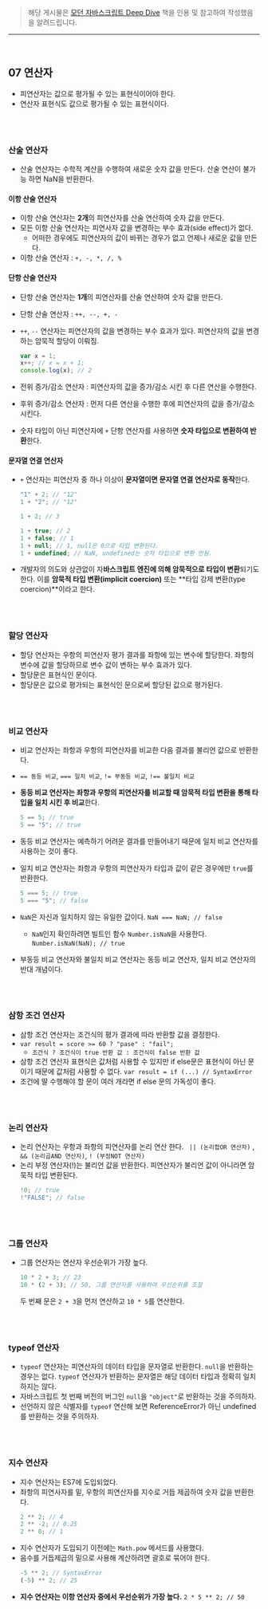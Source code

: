 > 해당 게시물은 [모던 자바스크립트 Deep Dive](https://wikibook.co.kr/mjs/) 책을 인용 및 참고하여 작성했음을 알려드립니다.

---

<br>

## 07 연산자

- 피연산자는 값으로 평가될 수 있는 표현식이어야 한다.
- 연산자 표현식도 값으로 평가될 수 있는 표현식이다.

<br><br>

### 산술 연산자

- 산술 연산자는 수학적 계산을 수행하여 새로운 숫자 값을 만든다. 산술 연산이 불가능 하면 NaN을 반환한다.

#### 이항 산술 연산자

- 이항 산술 연산자는 **2개**의 피연산자를 산술 연산하여 숫자 값을 만든다.
- 모든 이항 산술 연산자는 피연사자 값을 변경하는 부수 효과(side effect)가 없다.
  - 어떠한 경우에도 피연산자의 값이 바뀌는 경우가 없고 언제나 새로운 값을 만든다.
- 이항 산술 연산자 : `+, -, *, /, %`

#### 단항 산술 연산자

- 단항 산술 연산자는 **1개**의 피연산자를 산술 연산하여 숫자 값을 만든다.
- 단항 산술 연산자 : `++, --, +, -`
- `++`, `--` 연산자는 피연산자의 값을 변경하는 부수 효과가 있다.
  피연산자의 값을 변경하는 암묵적 할당이 이뤄짐.

  ```js
  var x = 1;
  x++; // x = x + 1;
  console.log(x); // 2
  ```

- 전위 증가/감소 연산자 : 피연산자의 값을 증가/감소 시킨 후 다른 연산을 수행한다.
- 후위 증가/감소 연산자 : 먼저 다른 연산을 수행한 후에 피연산자의 값을 증가/감소 시킨다.
- 숫자 타입이 아닌 피연산자에 `+` 단항 연산자를 사용하면 **숫자 타입으로 변환하여 반환**한다.

#### 문자열 연결 연산자

- `+` 연산자는 피연산자 중 하나 이상이 **문자열이면 문자열 연결 연산자로 동작**한다.

  ```js
  "1" + 2; // "12"
  1 + "2"; // "12"

  1 + 2; // 3

  1 + true; // 2
  1 + false; // 1
  1 + null; // 1, null은 0으로 타입 변환된다.
  1 + undefined; // NaN, undefined는 숫자 타입으로 변환 안됨.
  ```

- 개발자의 의도와 상관없이 자**바스크립트 엔진에 의해 암묵적으로 타입이 변환**되기도 한다. 이를 **암묵적 타입 변환(implicit coercion)** 또는 **타입 강제 변환(type coercion)**이라고 한다.

<br><br>

### 할당 연산자

- 할당 연산자는 우항의 피연산자 평가 결과를 좌항에 있는 변수에 할당한다. 좌항의 변수에 값을 할당하므로 변수 값이 변하는 부수 효과가 있다.
- 할당문은 표현식인 문이다.
- 할당문은 값으로 평가되는 표현식인 문으로써 할당된 값으로 평가된다.

<br><br>

### 비교 연산자

- 비교 연산자는 좌항과 우항의 피연산자를 비교한 다음 결과를 불리언 값으로 반환한다.
- `== 동등 비교`, `=== 일치 비교`, `!= 부동등 비교`, `!== 불일치 비교`
- **동등 비교 연산자는 좌항과 우항의 피연산자를 비교할 때 암묵적 타입 변환을 통해 타입을 일치 시킨 후 비교**한다.

  ```js
  5 == 5; // true
  5 == "5"; // true
  ```

- 동등 비교 연산자는 예측하기 어려운 결과를 만들어내기 때문에 일치 비교 연산자를 사용하는 것이 좋다.
- 일치 비교 연산자는 좌항과 우항의 피연산자가 타입과 값이 같은 경우에만 `true`를 반환한다.

  ```js
  5 === 5; // true
  5 === "5"; // false
  ```

- `NaN`은 자신과 일치하지 않는 유일한 값이다. `NaN === NaN; // false`
  - `NaN`인지 확인하려면 빌트인 함수 `Number.isNaN`을 사용한다. `Number.isNaN(NaN); // true`
- 부동등 비교 연산자와 불일치 비교 연산자는 동등 비교 연산자, 일치 비교 연산자의 반대 개념이다.

<br><br>

### 삼항 조건 연산자

- 삼항 조건 연산자는 조건식의 평가 결과에 따라 반환할 값을 결정한다.
- `var result = score >= 60 ? "pase" : "fail";`
  - `조건식 ? 조건식이 true 반환 값 : 조건식이 false 반환 값`
- 삼항 조건 연산자 표현식은 값처럼 사용할 수 있지만 if else문은 표현식이 아닌 문이기 때문에 값처럼 사용할 수 없다. `var result = if (...) // SyntaxError`
- 조건에 딸 수행해야 할 문이 여러 개라면 if else 문의 가독성이 좋다.

<br><br>

### 논리 연산자

- 논리 연산자는 우항과 좌항의 피연산자를 논리 연산 한다.
  ` || (논리합OR 연산자)` , `&& (논리곱AND 연산자)`, `! (부정NOT 연산자)`
- 논리 부정 연산자(!)는 불리언 값을 반환한다.
  피연산자가 불리언 값이 아니라면 암묵적 타입 변환된다.
  ```js
  !0; // true
  !"FALSE"; // false
  ```

<br><br>

### 그룹 연산자

- 그룹 연산자는 연산자 우선순위가 가장 높다.
  ```js
  10 * 2 + 3; // 23
  10 * (2 + 3); // 50, 그룹 연산자를 사용하여 우선순위를 조절
  ```
  두 번째 문은 `2 + 3`을 먼저 연산하고 `10 * 5`를 연산한다.

<br><br>

### typeof 연산자

- `typeof` 연산자는 피연산자의 데이터 타입을 문자열로 반환한다. `null`을 반환하는 경우는 없다. `typeof` 연산자가 반환하는 문자열은 해당 데이터 타입과 정확히 일치하지는 않다.
- 자바스크립트 첫 번째 버전의 버그인 `null`을 `"object"`로 반환하는 것을 주의하자.
- 선언하지 않은 식별자를 `typeof` 연산해 보면 ReferenceError가 아닌 undefined를 반환하는 것을 주의하자.

<br><br>

### 지수 연산자

- 지수 연산자는 ES7에 도입되었다.
- 좌항의 피연사자를 밑, 우항의 피연산자를 지수로 거듭 제곱하여 숫자 값을 반환한다.
  ```js
  2 ** 2; // 4
  2 ** -2; // 0.25
  2 ** 0; // 1
  ```
- 지수 연산자가 도입되기 이전에는 `Math.pow` 메서드를 사용했다.
- 음수를 거듭제곱의 밑으로 사용해 계산하려면 괄호로 묶어야 한다.
  ```js
  -5 ** 2; // SyntaxError
  (-5) ** 2; // 25
  ```
- **지수 연산자는 이항 연산자 중에서 우선순위가 가장 높다.** `2 * 5 ** 2; // 50`
